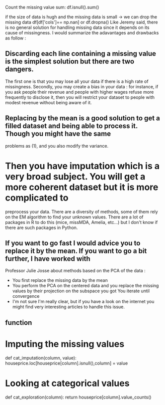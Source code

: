 Count the missing value sum:
  df.isnull().sum()
  
if the size of data is hugh and the missing data is small -> we can drop the missing data
  df[df['cols']== np.nan] or df.dropna()
Like Jeremy said, there is no general solution for handling missing data since it depends on
its cause of missingness. I would summarize the adavantages and drawbacks as follow :

## Discarding each line containing a missing value is the simplest solution but there are two dangers. 
The first one is that you may lose all your data if there is a high rate of missingness. Secondly, you may create a bias
in your data : for instance, if you ask people their revenue and people with higher wages refuse more frequently to disclose
it, then you will restrict your dataset to people with modest revenue without being aware of it.
## Replacing by the mean is a good solution to get a filled dataset and being able to process it. Though you might have the same
problems as (1), and you also modify the variance.
# Then you have imputation which is a very broad subject. You will get a more coherent dataset but it is more complicated to 
preprocess your data. There are a diversity of methods, some of them rely on the EM algorithm to find your unknown values.
There are a lot of packages in R to do this (mice, missMDA, Amelia, etc…) but I don't know if there are such packages in 
Python.
## If you want to go fast I would advice you to replace it by the mean. If you want to go a bit further, I have worked with 
Professor Julie Josse about methods based on the PCA of the data :

* You first replace the missing data by the mean
* You perform the PCA on the centered data and you replace the missing values by their projection on the subspace you got
You iterate until convergence
* I'm not sure I'm really clear, but if you have a look on the internet you might find very interesting articles to handle 
this issue.
## function
# Imputing the missing values
def cat_imputation(column, value):
    houseprice.loc[houseprice[column].isnull(),column] = value
# Looking at categorical values
def cat_exploration(column):
    return houseprice[column].value_counts()

